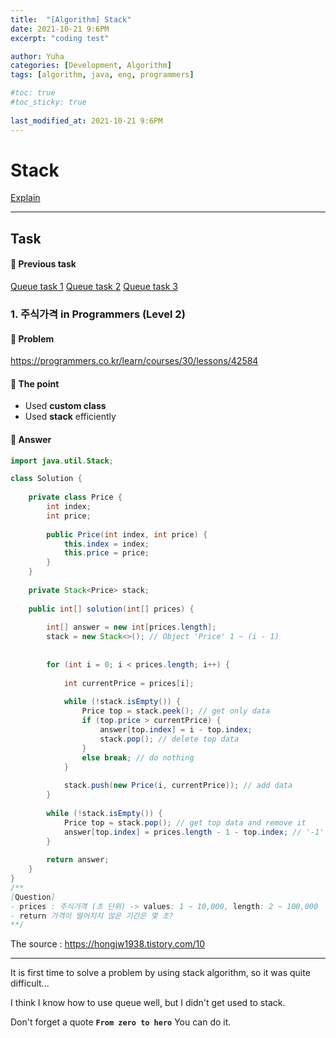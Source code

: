 ```yaml
---
title:  "[Algorithm] Stack"
date: 2021-10-21 9:6PM
excerpt: "coding test"

author: Yuha
categories: [Development, Algorithm]
tags: [algorithm, java, eng, programmers]

#toc: true
#toc_sticky: true
 
last_modified_at: 2021-10-21 9:6PM
---
```

# Stack
[Explain](https://uzzing.github.io/posts/stack-queue/)

---

## Task
#### 📌 Previous task 
[Queue task 1](https://uzzing.github.io/posts/algorithm-queue/)
[Queue task 2](https://uzzing.github.io/posts/algorithm-queue2/)
[Queue task 3](https://uzzing.github.io/posts/algorithm-queue3/)


### 1. 주식가격 in Programmers (Level 2)
#### 📌 Problem 
<https://programmers.co.kr/learn/courses/30/lessons/42584> 
#### 📌 The point
- Used **custom class**
- Used **stack** efficiently

#### 📌 Answer
```java
import java.util.Stack;

class Solution {
    
    private class Price {
        int index;
        int price;
        
        public Price(int index, int price) {
            this.index = index;
            this.price = price;
        }
    }
    
    private Stack<Price> stack;
    
    public int[] solution(int[] prices) {
        
        int[] answer = new int[prices.length];
        stack = new Stack<>(); // Object 'Price' 1 ~ (i - 1)
        
        
        for (int i = 0; i < prices.length; i++) {
            
            int currentPrice = prices[i];
            
            while (!stack.isEmpty()) {
                Price top = stack.peek(); // get only data
                if (top.price > currentPrice) {
                    answer[top.index] = i - top.index;
                    stack.pop(); // delete top data
                }
                else break; // do nothing
            }
            
            stack.push(new Price(i, currentPrice)); // add data
        }
        
        while (!stack.isEmpty()) {
            Price top = stack.pop(); // get top data and remove it
            answer[top.index] = prices.length - 1 - top.index; // '-1' is important that it catch the condition the last object's price is not down
        }
        
        return answer;
    }
}
/**
[Question]
- prices : 주식가격 (초 단위) -> values: 1 ~ 10,000, length: 2 ~ 100,000
- return 가격이 떨어지지 않은 기간은 몇 초?
**/
```
The source : <https://hongjw1938.tistory.com/10>

---
It is first time to solve a problem by using stack algorithm, so it was quite difficult...

I think I know how to use queue well, but I didn't get used to stack.

Don't forget a quote **`From zero to hero`**
You can do it.
